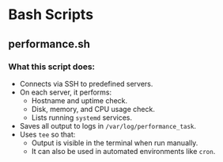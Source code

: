 # Bash Scripts

## performance.sh

### What this script does:

- Connects via SSH to predefined servers.
- On each server, it performs:
  - Hostname and uptime check.
  - Disk, memory, and CPU usage check.
  - Lists running `systemd` services.
- Saves all output to logs in `/var/log/performance_task`.
- Uses `tee` so that:
  - Output is visible in the terminal when run manually.
  - It can also be used in automated environments like `cron`.

